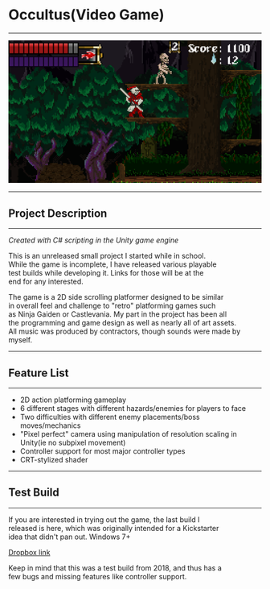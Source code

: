# Occultus(Video Game)

---

<img src="img/occ1.png?raw=true">

---

## Project Description

---

*Created with C# scripting in the Unity game engine*

This is an unreleased small project I started while in school.  
While the game is incomplete, I have released various playable  
test builds while developing it. Links for those will be at the  
end for any interested.

The game is a 2D side scrolling platformer designed to be similar  
in overall feel and challenge to "retro" platforming games such  
as Ninja Gaiden or Castlevania. My part in the project has been all  
the programming and game design as well as nearly all of art assets.  
All music was produced by contractors, though sounds were made by  
myself. 

---

## Feature List

---

* 2D action platforming gameplay
* 6 different stages with different hazards/enemies for players to face
* Two difficulties with different enemy placements/boss moves/mechanics
* "Pixel perfect" camera using manipulation of resolution scaling in Unity(ie no subpixel movement)
* Controller support for most major controller types
* CRT-stylized shader

---

## Test Build

---

If you are interested in trying out the game, the last build I  
released is here, which was originally intended for a Kickstarter  
idea that didn't pan out. Windows 7+

[Dropbox link](https://www.dropbox.com/s/yi03cndst1sdd7q/Occultus%20Kickstarter%20Build.zip?dl=0)

Keep in mind that this was a test build from 2018, and thus has a  
few bugs and missing features like controller support.
